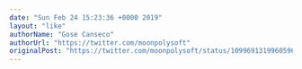 ```yaml
---
date: "Sun Feb 24 15:23:36 +0000 2019"
layout: "like"
authorName: "Gose Canseco"
authorUrl: "https://twitter.com/moonpolysoft"
originalPost: "https://twitter.com/moonpolysoft/status/1099691319960596480"
---
```

